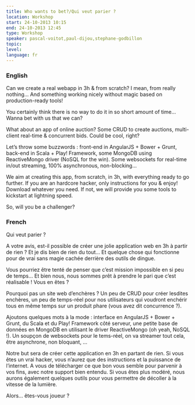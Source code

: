 ```yaml
---
title: Who wants to bet?/Qui veut parier ?
location: Workshop
start: 24-10-2013 10:15
end: 24-10-2013 12:45
type: Workshop
speaker: pascal-voitot,paul-dijou,stephane-godbillon
topic: 
level: 
language: fr
---
```


### English

Can we create a real webapp in 3h & from scratch? I mean, from really nothing... And something working nicely without magic based on production-ready tools! 

You certainly think there is no way to do it in so short amount of time... Wanna bet with us that we can?

What about an app of online auction? Some CRUD to create auctions, multi-client real-time & concurrent bids. Could be cool, right?

Let’s throw some buzzwords : front-end in AngularJS + Bower + Grunt, back-end in Scala + Play! Framework, some MongoDB using ReactiveMongo driver (NoSQL for the win). Some websockets for real-time in/out streaming, 100% asynchronous, non-blocking...

We aim at creating this app, from scratch, in 3h, with everything ready to go further. If you are an hardcore hacker, only instructions for you & enjoy! Download whatever you need. If not, we will provide you some tools to kickstart at lightning speed.

So, will you be a challenger?

### French


Qui veut parier ?

A votre avis, est-il possible de créer une jolie application web en 3h à partir de rien ? Et je dis bien de rien du tout... Et quelque chose qui fonctionne pour de vrai sans magie cachée derrière des outils de dingue.

Vous pourriez être tenté de penser que c’est mission impossible en si peu de temps... Et bien nous, nous sommes prêt à prendre le pari que c’est réalisable ! Vous en êtes ?

Pourquoi pas un site web d’enchères ? Un peu de CRUD pour créer lesdites enchères, un peu de temps-réel pour nos utilisateurs qui voudront enchérir tous en même temps sur un produit phare (vous avez dit concurrence ?).

Ajoutons quelques mots à la mode : interface en AngularJS + Bower + Grunt, du Scala et du Play! Framework côté serveur, une petite base de données en MongoDB en utilisant le driver ReactiveMongo (oh yeah, NoSQL !). Un soupçon de websockets pour le tems-réel, on va streamer tout cela, être asynchrone, non bloquant, …

Notre but sera de créer cette application en 3h en partant de rien. Si vous êtes un vrai hacker, vous n’aurez que des instructions et la puissance de l’internet. A vous de télécharger ce que bon vous semble pour parvenir à vos fins, avec notre support bien entendu. Si vous êtes plus modéré, nous aurons également quelques outils pour vous permettre de décoller à la vitesse de la lumière.

Alors... êtes-vous joueur ?
